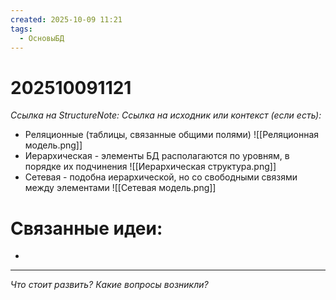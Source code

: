 ```yaml
---
created: 2025-10-09 11:21
tags:
  - ОсновыБД
---
```

# 202510091121
*Ссылка на StructureNote:*
*Ссылка на исходник или контекст (если есть):* 

- Реляционные (таблицы, связанные общими полями)
![[Реляционная модель.png]]
- Иерархическая - элементы БД располагаются по уровням, в порядке их подчинения
![[Иерархическая структура.png]]
- Сетевая - подобна иерархической, но со свободными связями между элементами
![[Сетевая модель.png]]

# Связанные идеи:
* 
---

*Что стоит развить? Какие вопросы возникли?*